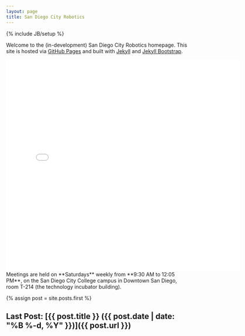```yaml
---
layout: page
title: San Diego City Robotics
---
```

{% include JB/setup %}

Welcome to the (in-development) San Diego City Robotics homepage. This site is hosted via [GitHub Pages](https://pages.github.com) and built with [Jekyll](http://jekyllrb.com/) and [Jekyll Bootstrap](http://jekyllbootstrap.com/).

<iframe width="640" height="580" src="//www.youtube.com/embed/SIQrtIMvYTE?rel=0&amp;?version=3&showinfo=0&rel=0" frameborder="0" allowfullscreen></iframe>
Meetings are held on **Saturdays** weekly from **9:30 AM to 12:05 PM**, on the San Diego City College campus in Downtown San Diego, room T-214 (the technology incubator building).

{% assign post = site.posts.first %}

## Last Post: [{{ post.title }} ({{ post.date | date: "%B %-d, %Y" }})]({{ post.url }})
